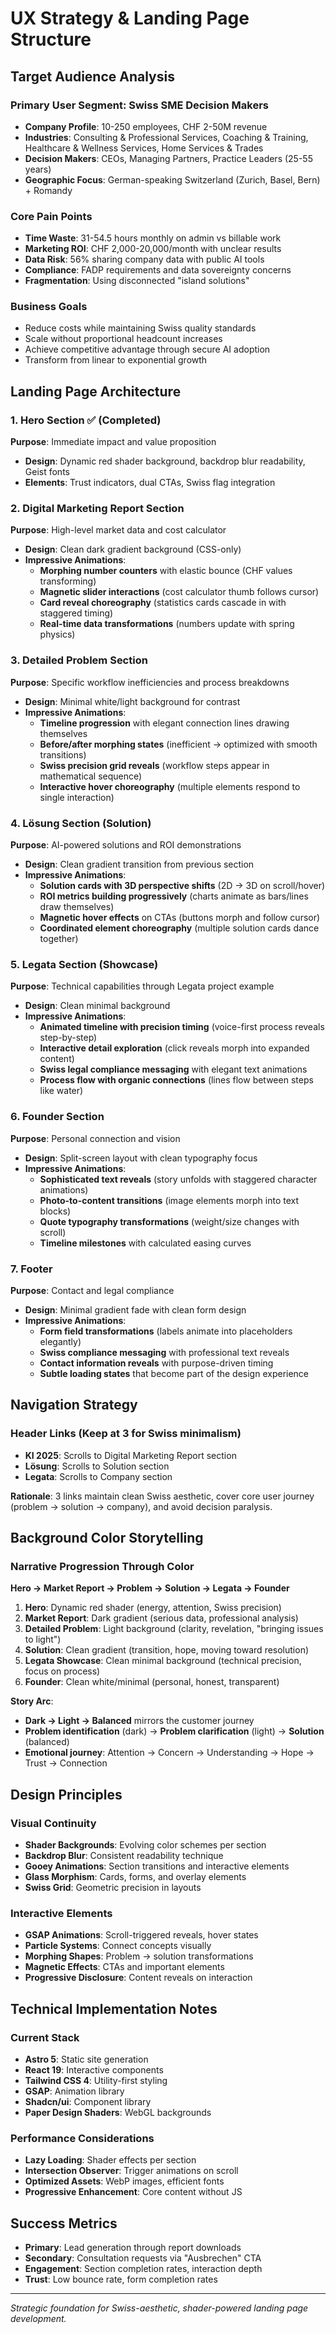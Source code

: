 # UX Strategy & Landing Page Structure

## Target Audience Analysis

### Primary User Segment: Swiss SME Decision Makers
- **Company Profile**: 10-250 employees, CHF 2-50M revenue
- **Industries**: Consulting & Professional Services, Coaching & Training, Healthcare & Wellness Services, Home Services & Trades
- **Decision Makers**: CEOs, Managing Partners, Practice Leaders (25-55 years)
- **Geographic Focus**: German-speaking Switzerland (Zurich, Basel, Bern) + Romandy

### Core Pain Points
- **Time Waste**: 31-54.5 hours monthly on admin vs billable work
- **Marketing ROI**: CHF 2,000-20,000/month with unclear results
- **Data Risk**: 56% sharing company data with public AI tools
- **Compliance**: FADP requirements and data sovereignty concerns
- **Fragmentation**: Using disconnected "island solutions"

### Business Goals
- Reduce costs while maintaining Swiss quality standards
- Scale without proportional headcount increases
- Achieve competitive advantage through secure AI adoption
- Transform from linear to exponential growth

## Landing Page Architecture

### 1. Hero Section ✅ (Completed)
**Purpose**: Immediate impact and value proposition
- **Design**: Dynamic red shader background, backdrop blur readability, Geist fonts
- **Elements**: Trust indicators, dual CTAs, Swiss flag integration

### 2. Digital Marketing Report Section 
**Purpose**: High-level market data and cost calculator
- **Design**: Clean dark gradient background (CSS-only)
- **Impressive Animations**:
  - **Morphing number counters** with elastic bounce (CHF values transforming)
  - **Magnetic slider interactions** (cost calculator thumb follows cursor)
  - **Card reveal choreography** (statistics cards cascade in with staggered timing)
  - **Real-time data transformations** (numbers update with spring physics)

### 3. Detailed Problem Section
**Purpose**: Specific workflow inefficiencies and process breakdowns  
- **Design**: Minimal white/light background for contrast
- **Impressive Animations**:
  - **Timeline progression** with elegant connection lines drawing themselves
  - **Before/after morphing states** (inefficient → optimized with smooth transitions)
  - **Swiss precision grid reveals** (workflow steps appear in mathematical sequence)
  - **Interactive hover choreography** (multiple elements respond to single interaction)

### 4. Lösung Section (Solution)
**Purpose**: AI-powered solutions and ROI demonstrations
- **Design**: Clean gradient transition from previous section
- **Impressive Animations**:
  - **Solution cards with 3D perspective shifts** (2D → 3D on scroll/hover)
  - **ROI metrics building progressively** (charts animate as bars/lines draw themselves)
  - **Magnetic hover effects** on CTAs (buttons morph and follow cursor)
  - **Coordinated element choreography** (multiple solution cards dance together)

### 5. Legata Section (Showcase)
**Purpose**: Technical capabilities through Legata project example
- **Design**: Clean minimal background
- **Impressive Animations**:
  - **Animated timeline with precision timing** (voice-first process reveals step-by-step)
  - **Interactive detail exploration** (click reveals morph into expanded content)
  - **Swiss legal compliance messaging** with elegant text animations
  - **Process flow with organic connections** (lines flow between steps like water)

### 6. Founder Section
**Purpose**: Personal connection and vision
- **Design**: Split-screen layout with clean typography focus
- **Impressive Animations**:
  - **Sophisticated text reveals** (story unfolds with staggered character animations)
  - **Photo-to-content transitions** (image elements morph into text blocks)
  - **Quote typography transformations** (weight/size changes with scroll)
  - **Timeline milestones** with calculated easing curves

### 7. Footer
**Purpose**: Contact and legal compliance
- **Design**: Minimal gradient fade with clean form design
- **Impressive Animations**:
  - **Form field transformations** (labels animate into placeholders elegantly)
  - **Swiss compliance messaging** with professional text reveals
  - **Contact information reveals** with purpose-driven timing
  - **Subtle loading states** that become part of the design experience

## Navigation Strategy

### Header Links (Keep at 3 for Swiss minimalism)
- **KI 2025**: Scrolls to Digital Marketing Report section
- **Lösung**: Scrolls to Solution section  
- **Legata**: Scrolls to Company section

**Rationale**: 3 links maintain clean Swiss aesthetic, cover core user journey (problem → solution → company), and avoid decision paralysis.

## Background Color Storytelling

### Narrative Progression Through Color
**Hero → Market Report → Problem → Solution → Legata → Founder**

1. **Hero**: Dynamic red shader (energy, attention, Swiss precision)
2. **Market Report**: Dark gradient (serious data, professional analysis)  
3. **Detailed Problem**: Light background (clarity, revelation, "bringing issues to light")
4. **Solution**: Clean gradient (transition, hope, moving toward resolution)
5. **Legata Showcase**: Clean minimal background (technical precision, focus on process)
6. **Founder**: Clean white/minimal (personal, honest, transparent)

**Story Arc**: 
- **Dark → Light → Balanced** mirrors the customer journey
- **Problem identification** (dark) → **Problem clarification** (light) → **Solution** (balanced)
- **Emotional journey**: Attention → Concern → Understanding → Hope → Trust → Connection

## Design Principles

### Visual Continuity
- **Shader Backgrounds**: Evolving color schemes per section
- **Backdrop Blur**: Consistent readability technique
- **Gooey Animations**: Section transitions and interactive elements
- **Glass Morphism**: Cards, forms, and overlay elements
- **Swiss Grid**: Geometric precision in layouts

### Interactive Elements
- **GSAP Animations**: Scroll-triggered reveals, hover states
- **Particle Systems**: Connect concepts visually
- **Morphing Shapes**: Problem → solution transformations
- **Magnetic Effects**: CTAs and important elements
- **Progressive Disclosure**: Content reveals on interaction

## Technical Implementation Notes

### Current Stack
- **Astro 5**: Static site generation
- **React 19**: Interactive components  
- **Tailwind CSS 4**: Utility-first styling
- **GSAP**: Animation library
- **Shadcn/ui**: Component library
- **Paper Design Shaders**: WebGL backgrounds

### Performance Considerations
- **Lazy Loading**: Shader effects per section
- **Intersection Observer**: Trigger animations on scroll
- **Optimized Assets**: WebP images, efficient fonts
- **Progressive Enhancement**: Core content without JS

## Success Metrics
- **Primary**: Lead generation through report downloads
- **Secondary**: Consultation requests via "Ausbrechen" CTA
- **Engagement**: Section completion rates, interaction depth
- **Trust**: Low bounce rate, form completion rates

---

*Strategic foundation for Swiss-aesthetic, shader-powered landing page development.*